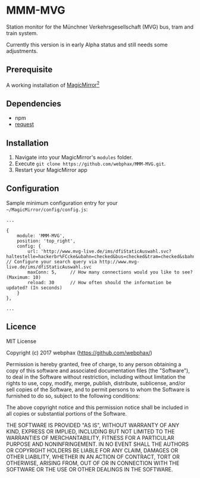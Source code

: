 # MMM-MVG
Station monitor for the Münchner Verkehrsgesellschaft (MVG) bus, tram and train system.

Currently this version is in early Alpha status and still needs some adjustments.

## Prerequisite
A working installation of [MagicMirror<sup>2</sup>](https://github.com/MichMich/MagicMirror)

## Dependencies
  * npm
  * [request](https://www.npmjs.com/package/request)

## Installation
1. Navigate into your MagicMirror's `modules` folder.
2. Execute `git clone https://github.com/webphax/MMM-MVG.git`.
3. Restart your MagicMirror app

## Configuration
Sample minimum configuration entry for your `~/MagicMirror/config/config.js`:

    ...
    
    {
        module: 'MMM-MVG',
        position: 'top_right',
        config: {
			url: 'http://www.mvg-live.de/ims/dfiStaticAuswahl.svc?haltestelle=hackerbr%FCcke&ubahn=checked&bus=checked&tram=checked&sbahn=checked',		// Configure your search query via http://www.mvg-live.de/ims/dfiStaticAuswahl.svc	
            maxConn: 5,     // How many connections would you like to see? (Maximum: 10)
			reload: 30   	// How often should the information be updated? (In seconds)		
        }
    },
    
    ...

## Licence
MIT License

Copyright (c) 2017 webphax (https://github.com/webphax/)

Permission is hereby granted, free of charge, to any person obtaining a copy
of this software and associated documentation files (the "Software"), to deal
in the Software without restriction, including without limitation the rights
to use, copy, modify, merge, publish, distribute, sublicense, and/or sell
copies of the Software, and to permit persons to whom the Software is
furnished to do so, subject to the following conditions:

The above copyright notice and this permission notice shall be included in all
copies or substantial portions of the Software.

THE SOFTWARE IS PROVIDED "AS IS", WITHOUT WARRANTY OF ANY KIND, EXPRESS OR
IMPLIED, INCLUDING BUT NOT LIMITED TO THE WARRANTIES OF MERCHANTABILITY,
FITNESS FOR A PARTICULAR PURPOSE AND NONINFRINGEMENT. IN NO EVENT SHALL THE
AUTHORS OR COPYRIGHT HOLDERS BE LIABLE FOR ANY CLAIM, DAMAGES OR OTHER
LIABILITY, WHETHER IN AN ACTION OF CONTRACT, TORT OR OTHERWISE, ARISING FROM,
OUT OF OR IN CONNECTION WITH THE SOFTWARE OR THE USE OR OTHER DEALINGS IN THE
SOFTWARE.